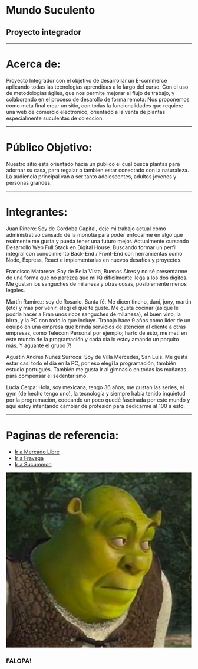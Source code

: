 # Mundo Suculento
<h2> Proyecto integrador </h2>

-----------------------------------------------------------------------
# Acerca de:

Proyecto Integrador con el objetivo de desarrollar un E-commerce aplicando todas las tecnologías aprendidas a lo largo del curso. Con el uso de metodologías ágiles, que nos permite mejorar el flujo de trabajo, y colaborando en el proceso de desarollo de forma remota. Nos proponemos como meta final crear un sitio, con todas la funcionalidades que requiere una web de comercio electronico, orientado a la venta de plantas especialmente suculentas de coleccion.

-----------------------------------------------------------------------
# Público Objetivo:

Nuestro sitio esta orientado hacia un publico el cual busca plantas para adornar su casa, para regalar o tambien estar conectado con la naturaleza. La audiencia principal van a ser tanto adolescentes, adultos jovenes y personas grandes.
 
-----------------------------------------------------------------------
# Integrantes:

Juan Rinero: Soy de Cordoba Capital, deje mi trabajo actual como administrativo cansado de la monotia para poder enfocarme en algo que realmente me gusta y pueda tener una futuro mejor. Actualmente cursando Desarrollo Web Full Stack en Digital House. Buscando formar un perfil integral con conocimiento Back-End / Front-End con herramientas como Node, Express, React e implementarlas en nuevos desafíos y proyectos.

Francisco Matarese: Soy de Bella Vista, Buenos Aires y no sé presentarme de una forma que no parezca que mi IQ difícilmente llega a los dos dígitos. Me gustan los sanguches de milanesa y otras cosas, posiblemente menos legales.

Martín Ramirez: soy de Rosario, Santa fé. Me dicen tincho, dani, jony, martin (etc) y más por venir, elegí el que te guste. Me gusta cocinar (asique le podría hacer a Fran unos ricos sanguches de milanesa), el buen vino, la birra, y la PC con todo lo que incluye. Trabajo hace 9 años como líder de un equipo en una empresa que brinda servicios de atención al cliente a otras empresas, como Telecom Personal por ejemplo; harto de ésto, me metí en éste mundo de la programación y cada día lo estoy amando un poquito más. Y aguante el grupo 7!

Agustin Andres Nuñez Surroca: Soy de Villa Mercedes, San Luis. Me gusta estar casi todo el dia en la PC, por eso elegí la programación, también estudio portugués. También me gusta ir al gimnasio en todas las mañanas para compensar el sedentarismo.

Lucia Cerpa: Hola, soy mexicana, tengo 36 años, me gustan las series, el gym (de hecho tengo uno), la tecnología y siempre había tenido inquietud por la programación, codeando un poco quedé fascinada por este mundo y aqui estoy intentando cambiar de profesión para dedicarme al 100 a esto.


-----------------------------------------------------------------------
# Paginas de referencia:



* <a href="https://www.mercadolibre.com.ar" target="_blank"> Ir a Mercado Libre </a>
* <a href="https://www.fravega.com" target="_BLANK"> Ir a Fravega </a>
* <a href="https://succumom.com" target="_BLANK"> Ir a Sucummon </a>


![](Shrek.jpg)
### FALOPA!
